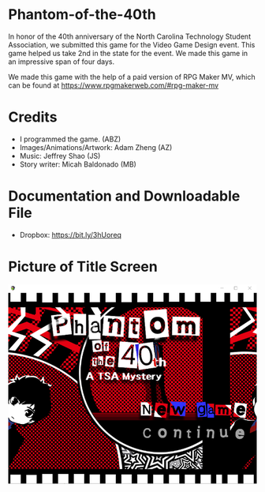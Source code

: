 # Phantom-of-the-40th
In honor of the 40th anniversary of the North Carolina Technology Student Association, we submitted this game for the Video Game Design event. This game helped us take 2nd in the state for the event. We made this game in an impressive span of four days.

We made this game with the help of a paid version of RPG Maker MV, which can be found at https://www.rpgmakerweb.com/#rpg-maker-mv

# Credits
 - I programmed the game. (ABZ)
 - Images/Animations/Artwork: Adam Zheng (AZ)
 - Music: Jeffrey Shao (JS)
 - Story writer: Micah Baldonado (MB)
 
 # Documentation and Downloadable File
 - Dropbox: https://bit.ly/3hUoreq
 
 # Picture of Title Screen
 ![title](phantom_title.PNG)
